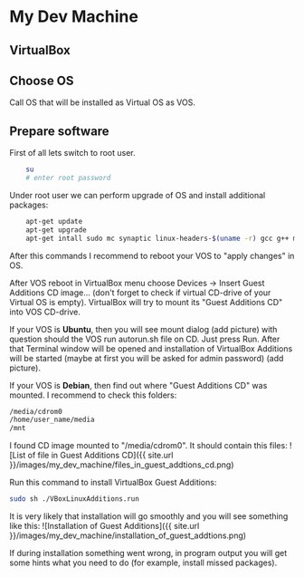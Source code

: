 # My Dev Machine

## VirtualBox
## Choose OS
Call OS that will be installed as Virtual OS as VOS.

## Prepare software

First of all lets switch to root user.
``` bash
    su
    # enter root password
```

Under root user we can perform upgrade of OS and install additional packages:
``` bash
    apt-get update
    apt-get upgrade
    apt-get intall sudo mc synaptic linux-headers-$(uname -r) gcc g++ make git
```

After this commands I recommend to reboot your VOS to "apply changes" in OS.

After VOS reboot in VirtualBox menu choose Devices -> Insert Guest Additions CD image... (don't forget
to check if virtual CD-drive of your Virtual OS is empty). VirtualBox will try to
mount its "Guest Additions CD" into VOS CD-drive. 

If your VOS is **Ubuntu**, then you will see mount dialog (add picture) with question should the VOS run
autorun.sh file on CD. Just press Run. After that Terminal window will be opened and
installation of VirtualBox Additions will be started (maybe at first you will be asked
for admin password) (add picture).

If your VOS is **Debian**, then find out where "Guest Additions CD" was mounted. I recommend to
check this folders:
``` txt
/media/cdrom0
/home/user_name/media
/mnt
```

I found CD image mounted to "/media/cdrom0". It should contain this files:
![List of file in Guest Additions CD]({{ site.url }}/images/my_dev_machine/files_in_guest_addtions_cd.png)

Run this command to install VirtualBox Guest Additions:
``` bash
sudo sh ./VBoxLinuxAdditions.run
```

It is very likely that installation will go smoothly and you will see something like this:
![Installation of Guest Additions]({{ site.url }}/images/my_dev_machine/installation_of_guest_addtions.png)

If during installation something went wrong, in program output you will get some hints what you need to do
(for example, install missed packages).

